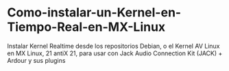# Como-instalar-un-Kernel-en-Tiempo-Real-en-MX-Linux
Instalar Kernel Realtime desde los repositorios Debian, o el Kernel AV Linux en MX Linux, 21 antiX 21, para usar con Jack Audio Connection Kit (JACK) + Ardour y sus plugins
